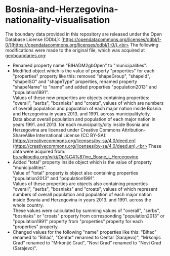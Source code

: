 # Bosnia-and-Herzegovina-nationality-visualisation
The boundary data provided in this repository are released under the Open Database License (ODbL): [https://opendatacommons.org/licenses/odbl/1-0/](https://opendatacommons.org/licenses/odbl/1-0/).<br>
The following modifications were made to the original file, which was acquired at [geoboundaries.org](https://www.geoboundaries.org/):
- Renamed property name "BIHADM2gbOpen" to "municipalities".
- Modified object which is the value of property "properties" for each "properties" property like this:
	removed "shapeGroup", "shapeId", "shapeISO" and "shapeType" properties,
	renamed property "shapeName" to "name" and added properties "population2013" and "population1991".<br>
	Values of these new properties are objects containing properties: "overall", "serbs", "bosniaks" and "croats",
	values of which are numbers of overall population and population of each major nation inside Bosnia and Herzegovina in years 2013. and 1991. across municipality/city.<br>
	Data about overall population and population of each major nation in years 1991. and 2013. for each municipality/city
	inside Bosnia and Herzegovina are licensed under Creative Commons Attribution-ShareAlike International License (CC BY-SA): [https://creativecommons.org/licenses/by-sa/4.0/deed.en](https://creativecommons.org/licenses/by-sa/4.0/deed.en).<br>
 	These data were acquired from: [bs.wikipedia.org/wiki/Op%C4%87ine_Bosne_i_Hercegovine](https://bs.wikipedia.org/wiki/Op%C4%87ine_Bosne_i_Hercegovine).
- Added "total" property inside object which is the value of property "municipalities".<br>
	Value of "total" property is object also containing properties "population2013" and "population1991".<br>
	Values of these properties are objects also containing properties "overall", "serbs", "bosniaks" and "croats",
	values of which represent numbers of overall population and population of each major nation inside Bosnia and Herzegovina in years 2013. and 1991. across the whole country.<br>
	These values were calculated by summing values of "overall", "serbs", "bosniaks" or "croats" property
	from corresponding "population2013" or "population1991" property from "properties" property for each "properties" property.<br>
- Changed values for the following "name" properties like this:
	"Bihac" renamed to "Bihać",
	"Centar" renamed to Centar (Sarajevo)",
	"Mrkonjic Grad" renamed to "Mrkonjić Grad",
	"Novi Grad" renamed to "Novi Grad (Sarajevo)".